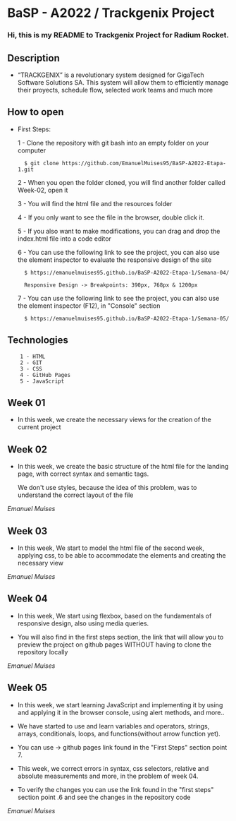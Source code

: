 # BaSP - A2022 / Trackgenix Project

### Hi, this is my README to Trackgenix Project for Radium Rocket.

## Description

- “TRACKGENIX” is a revolutionary system designed for GigaTech Software Solutions SA. This system will allow them to efficiently manage their proyects, schedule flow, selected work teams and much more

## How to open

- First Steps:

    1 - Clone the repository with git bash into an empty folder on your computer
        
        $ git clone https://github.com/EmanuelMuises95/BaSP-A2022-Etapa-1.git
    
    2 - When you open the folder cloned, you will find another folder called Week-02, open it

    3 - You will find the html file and the resources folder

    4 - If you only want to see the file in the browser, double click it.

    5 - If you also want to make modifications, you can drag and drop the index.html file into a code editor

    6 - You can use the following link to see the project, you can also use the element inspector to evaluate the 
        responsive design of the site

        $ https://emanuelmuises95.github.io/BaSP-A2022-Etapa-1/Semana-04/

    	Responsive Design -> Breakpoints: 390px, 768px & 1200px

    7 - You can use the following link to see the project, you can also use the element inspector (F12), in "Console" 
        section

        $ https://emanuelmuises95.github.io/BaSP-A2022-Etapa-1/Semana-05/

## Technologies

        1 - HTML
        2 - GIT
        3 - CSS
        4 - GitHub Pages
        5 - JavaScript 

## Week 01

- In this week, we create the necessary views for the creation of the current project

## Week 02

- In this week, we create the basic structure of the html file for the landing page, with correct syntax and semantic tags. 
  
  We don't use styles, because the idea of ​​this problem, was to understand the correct layout of the file

_Emanuel Muises_

## Week 03 

- In this week, We start to model the html file of the second week, applying css, to be able to accommodate the elements 
  and creating the necessary view

_Emanuel Muises_

## Week 04 

- In this week, We start using flexbox, based on the fundamentals of responsive design, also using media queries.

- You will also find in the first steps section, the link that will allow you to preview the project on github pages 
  WITHOUT having to clone the repository locally

_Emanuel Muises_

## Week 05 

- In this week, we start learning JavaScript and implementing it by using and applying it in the browser console, using 
  alert methods, and more..

- We have started to use and learn variables and operators, strings, arrays, conditionals, loops, and 
  functions(without arrow function yet).
- You can use -> github pages link found in the "First Steps" section point 7.

- This week, we correct errors in syntax, css selectors, relative and absolute measurements and more, in the
  problem of week 04.
- To verify the changes you can use the link found in the "first steps" section point .6 and see the changes
  in the repository code

_Emanuel Muises_